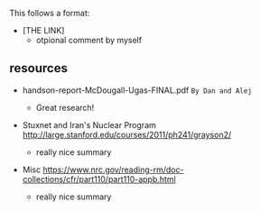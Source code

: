 This follows a format:
- [THE LINK]
  - otpional comment by myself

## resources
- handson-report-McDougall-Ugas-FINAL.pdf `By Dan and Alej`
    - Great research!

- Stuxnet and Iran's Nuclear Program http://large.stanford.edu/courses/2011/ph241/grayson2/
    - really nice summary
- Misc https://www.nrc.gov/reading-rm/doc-collections/cfr/part110/part110-appb.html
  - really nice summary
